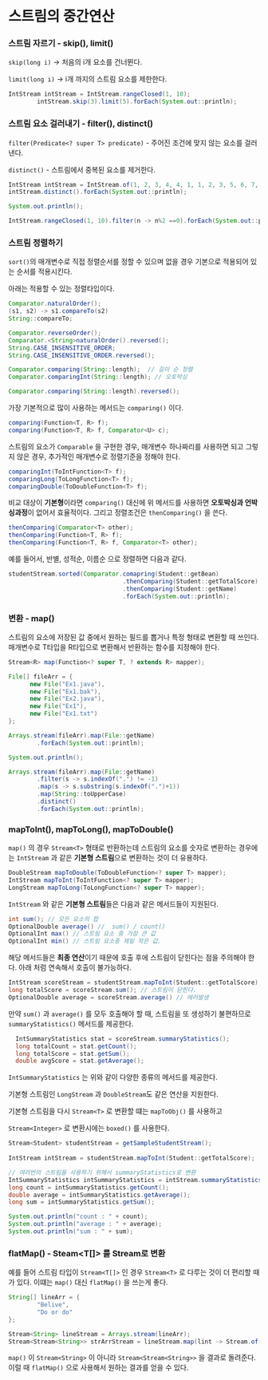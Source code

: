 # 스트림의 중간연산

### **스트림 자르기 - skip(), limit()**


`skip(long i)` -> 처음의 i개 요소를 건너뛴다.

`limit(long i)` -> i개 까지의 스트림 요소를 제한한다.

```java
IntStream intStream = IntStream.rangeClosed(1, 10);
        intStream.skip(3).limit(5).forEach(System.out::println);
```

### **스트림 요소 걸러내기 - filter(), distinct()**

`filter(Predicate<? super T> predicate)` - 주어진 조건에 맞지 않는 요소를 걸러낸다.

`distinct()` - 스트림에서 중복된 요소를 제거한다.

```java
IntStream intStream = IntStream.of(1, 2, 3, 4, 4, 1, 1, 2, 3, 5, 6, 7, 5, 5);
intStream.distinct().forEach(System.out::println);

System.out.println();

IntStream.rangeClosed(1, 10).filter(n -> n%2 ==0).forEach(System.out::println);
```

### **스트림 정렬하기**

`sort()`의 매개변수로 직접 정렬순서를 정할 수 있으며 없을 경우 기본으로 적용되어 있는 순서를 적용시킨다.

아래는 적용할 수 있는 정렬타입이다.

```java
Comparator.naturalOrder();
(s1, s2) -> s1.compareTo(s2)
String::compareTo;

Comparator.reverseOrder();
Comparator.<String>naturalOrder().reversed();
String.CASE_INSENSITIVE_ORDER;
String.CASE_INSENSITIVE_ORDER.reversed();

Comparator.comparing(String::length);  // 길이 순 정렬
Comparator.comparingInt(String::length); // 오토박싱

Comparator.comparing(String::length).reversed();
```

가장 기본적으로 많이 사용하는 메서드는 `comparing()` 이다.

```java
comparing(Function<T, R> f);
comparing(Function<T, R> f, Comparator<U> c);
```

스트림의 요소가 `Comparable` 을 구현한 경우, 매개변수 하나짜리를 사용하면 되고 그렇지 않은 경우, 추가적인 매개변수로 정렬기준을 정해야 한다.

```java
comparingInt(ToIntFunction<T> f);
comparingLong(ToLongFunction<T> f);
comparingDouble(ToDoubleFunction<T> f);
```

비교 대상이 **기본형**이라면 `comparing()` 대신에 위 메서드를 사용하면 **오토박싱과 언박싱과정**이 없어서 효율적이다. 그리고 정렬조건은 `thenComparing()` 을 쓴다.

```java
thenComparing(Comparator<T> other);
thenComparing(Function<T, R> f);
thenComparing(Function<T, R> f, Comparator<T> other);
```

예를 들어서, 반별, 성적순, 이름순 으로 정렬하면 다음과 같다.

```java
studentStream.sorted(Comparator.comapring(Student::getBean)
								.thenComparing(Student::getTotalScore)
								.thenComparing(Student::getName)
								.forEach(System.out::println);
```

### 변환 - map()

스트림의 요소에 저장된 값 중에서 원하는 필드를 뽑거나 특정 형태로 변환할 때 쓰인다. 매개변수로 T타입을 R타입으로 변환해서 반환하는 함수를 지정해야 한다.

```java
Stream<R> map(Function<? super T, ? extends R> mapper);
```

```java
File[] fileArr = {
      new File("Ex1.java"),
      new File("Ex1.bak"),
      new File("Ex2.java"),
      new File("Ex1"),
      new File("Ex1.txt")
};

Arrays.stream(fileArr).map(File::getName)
        .forEach(System.out::println);

System.out.println();

Arrays.stream(fileArr).map(File::getName)
        .filter(s -> s.indexOf(".") != -1)
        .map(s -> s.substring(s.indexOf(".")+1))
        .map(String::toUpperCase)
        .distinct()
        .forEach(System.out::println);
```

### mapToInt(), mapToLong(), mapToDouble()

`map()` 의 경우 `Stream<T>` 형태로 반환하는데 스트림의 요소를 숫자로 변환하는 경우에는 `IntStream` 과 같은 **기본형 스트림**으로 변환하는 것이 더 유용하다.

```java
DoubleStream mapToDouble(ToDoubleFunction<? super T> mapper);
IntStream mapToInt(ToIntFunction<? super T> mapper);
LongStream mapToLong(ToLongFunction<? super T> mapper);
```

`IntStream` 와 같은 **기본형 스트림**들은 다음과 같은 메서드들이 지원된다.

```java
int sum(); // 모든 요소의 합
OptionalDouble average() //  sum() / count()
OptionalInt max() // 스트림 요소 중 가장 큰 값
OptionalInt min() // 스트림 요소중 제일 작은 값.

```

해당 메서드들은 **최종 연산**이기 때문에 호출 후에 스트림이 닫힌다는 점을 주의해야 한다. 아래 처럼 연속해서 호출이 불가능하다.

```java
IntStream scoreStream = studentStream.mapToInt(Student::getTotalScore);
long totalScore = scoreStream.sum(); // 스트림이 닫힌다.
OptionalDouble average = scoreStream.average() // 에러발생
```

만약 `sum()` 과 `average()` 를 모두 호출해야 할 때, 스트림을 또 생성하기 불편하므로 `summaryStatistics()` 메서드를 제공한다.

```java
  IntSummaryStatistics stat = scoreStream.summaryStatistics();
  long totalCount = stat.getCount();
  long totalScore = stat.getSum();
  double avgScore = stat.getAverage();
```

`IntSummaryStatistics` 는 위와 같이 다양한 종류의 메서드를 제공한다.

기본형 스트림인 `LongStream` 과 `DoubleStream`도 같은 연산을 지원한다.

기본형 스트림을 다시 `Stream<T>` 로 변환할 떄는 `mapToObj()` 를 사용하고

`Stream<Integer>` 로 변환시에는 `boxed()` 를 사용한다.

```java
Stream<Student> studentStream = getSampleStudentStream();
    
IntStream intStream = studentStream.mapToInt(Student::getTotalScore);

// 여러번의 스트림을 사용하기 위해서 summaryStatistics로 변환
IntSummaryStatistics intSummaryStatistics = intStream.summaryStatistics();
long count = intSummaryStatistics.getCount();
double average = intSummaryStatistics.getAverage();
long sum = intSummaryStatistics.getSum();

System.out.println("count : " + count);
System.out.println("average : " + average);
System.out.println("sum : " + sum);
```

### flatMap() - Steam<T[]> 를 Stream<T>로 변환

예를 들어 스트림 타입이 `Stream<T[]>` 인 경우 `Stream<T>` 로 다루는 것이 더 편리할 때 가 있다. 이떄는 `map()` 대신 `flatMap()` 을 쓰는게 좋다.

```java
String[] lineArr = {
		"Belive",
		"Do or do"
};

Stream<String> lineStream = Arrays.stream(lineArr);
Stream<Stream<String>> strArrStream = lineStream.map(lint -> Stream.of(line.split(" +")));
```

`map()` 이  `Stream<String>` 이 아니라 `Stream<Stream<String>>` 을 결과로 돌려준다. 이럴 때 `flatMap()` 으로 사용해서 원하는 결과를 얻을 수 있다.
